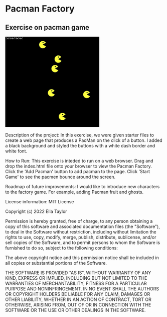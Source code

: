 # Pacman Factory
## Exercise on pacman game
<img src= "pacman.png" width='300'/>

Description of the project: In this exercise, we were given starter files to create a web page that produces a PacMan on the click of a button. I added a black background and styled the buttons with a white dash border and white font.

How to Run: This exercise is inteded to run on a web browser. Drag and drop the index.html file onto your browser to view the Pacman Factory. Click the 'Add Pacman' button to add pacman to the page. Click 'Start Game' to see the pacmen bounce around the screen.

Roadmap of future improvements: I would like to introduce new characters to the factory game. For example, adding Pacman fruit and ghosts.

License information: MIT License

Copyright (c) 2022 Ella Taylor

Permission is hereby granted, free of charge, to any person obtaining a copy
of this software and associated documentation files (the "Software"), to deal
in the Software without restriction, including without limitation the rights
to use, copy, modify, merge, publish, distribute, sublicense, and/or sell
copies of the Software, and to permit persons to whom the Software is
furnished to do so, subject to the following conditions:

The above copyright notice and this permission notice shall be included in all
copies or substantial portions of the Software.

THE SOFTWARE IS PROVIDED "AS IS", WITHOUT WARRANTY OF ANY KIND, EXPRESS OR
IMPLIED, INCLUDING BUT NOT LIMITED TO THE WARRANTIES OF MERCHANTABILITY,
FITNESS FOR A PARTICULAR PURPOSE AND NONINFRINGEMENT. IN NO EVENT SHALL THE
AUTHORS OR COPYRIGHT HOLDERS BE LIABLE FOR ANY CLAIM, DAMAGES OR OTHER
LIABILITY, WHETHER IN AN ACTION OF CONTRACT, TORT OR OTHERWISE, ARISING FROM,
OUT OF OR IN CONNECTION WITH THE SOFTWARE OR THE USE OR OTHER DEALINGS IN THE
SOFTWARE.
